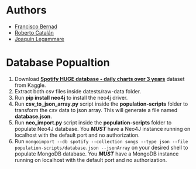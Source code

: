# Authors
- [Francisco Bernad](https://github.com/FrBernad)
- [Roberto Catalán](https://github.com/rcatalan98)
- [Joaquín Legammare](https://github.com/JoacoLega)

# Database Popualtion
1. Download **[Spotify HUGE database - daily charts over 3 years](https://www.kaggle.com/pepepython/spotify-huge-database-daily-charts-over-3-years?select=Final+database.csv)** dataset from Kaggle.
2. Extract both csv files inside datests/raw-data folder.
3.  Run **pip install neo4j** to install the neo4j driver.
4. Run **csv_to_json_array.py** script inside the **population-scripts** folder to transform the csv data to json array. This will generate a file named **database.json**.
5. Run **neo_import.py** script inside the **population-scripts** folder to populate Neo4J database. You ***MUST*** have a Neo4J instance running on localhost with the default port and no authorization.
6. Run ```mongoimport --db spotify --collection songs --type json --file population-scripts/database.json --jsonArray``` on your desired shell to populate MongoDB database. You ***MUST*** have a MongoDB instance running on localhost with the default port and no authorization.



